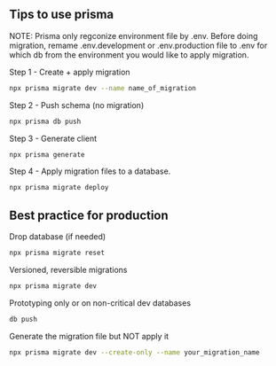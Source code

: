 ## Tips to use prisma
NOTE: Prisma only regconize environment file by .env. Before doing migration, remame .env.development or .env.production file to .env for which db from the environment you would like to apply migration. 

Step 1 - Create + apply migration
```bash
npx prisma migrate dev --name name_of_migration
```
Step 2 - Push schema (no migration)
```bash
npx prisma db push
```
Step 3 - Generate client
```bash
npx prisma generate
```
Step 4 - Apply migration files to a database.
```bash
npx prisma migrate deploy
```

## Best practice for production
Drop database (if needed)
```bash
npx prisma migrate reset
```
Versioned, reversible migrations
```bash
npx prisma migrate dev 
```
Prototyping only or on non-critical dev databases
```bash
db push
```
Generate the migration file but NOT apply it
```bash
npx prisma migrate dev --create-only --name your_migration_name
```
